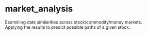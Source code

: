 # market_analysis
Examining data similarities across stock/commodity/money markets. Applying the results to predict possible paths of a given stock.
